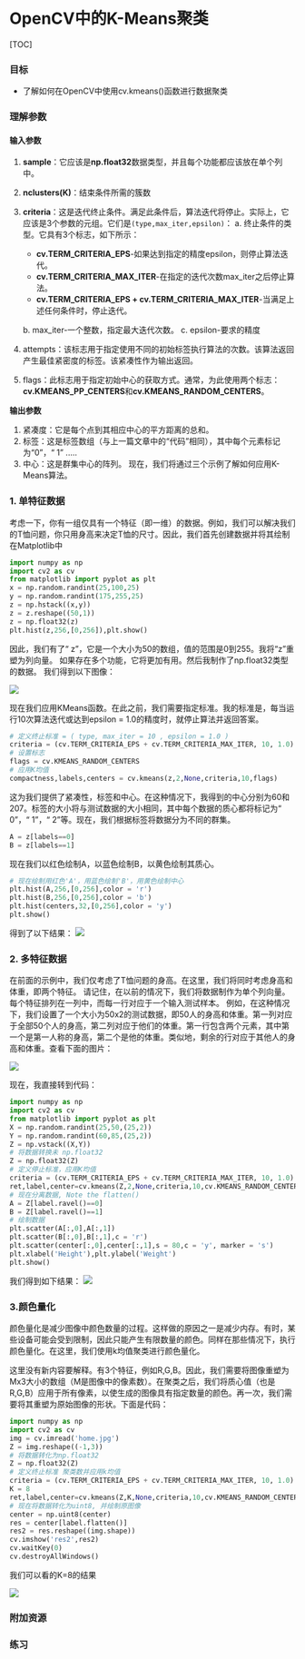 # OpenCV中的K-Means聚类

[TOC]

### 目标
- 了解如何在OpenCV中使用cv.kmeans()函数进行数据聚类

### 理解参数
#### 输入参数
1. **sample**：它应该是**np.float32**数据类型，并且每个功能都应该放在单个列中。
2. **nclusters(K)**：结束条件所需的簇数
3. **criteria**：这是迭代终止条件。满足此条件后，算法迭代将停止。实际上，它应该是3个参数的元组。它们是`(type,max_iter,epsilon)`：
    a. 终止条件的类型。它具有3个标志，如下所示：
    - **cv.TERM_CRITERIA_EPS**-如果达到指定的精度epsilon，则停止算法迭代。
    - **cv.TERM_CRITERIA_MAX_ITER**-在指定的迭代次数max_iter之后停止算法。
    - **cv.TERM_CRITERIA_EPS + cv.TERM_CRITERIA_MAX_ITER**-当满足上述任何条件时，停止迭代。
    
    
    b. max_iter-一个整数，指定最大迭代次数。
    c. epsilon-要求的精度
1. attempts：该标志用于指定使用不同的初始标签执行算法的次数。该算法返回产生最佳紧密度的标签。该紧凑性作为输出返回。
2. flags：此标志用于指定初始中心的获取方式。通常，为此使用两个标志：**cv.KMEANS_PP_CENTERS**和**cv.KMEANS_RANDOM_CENTERS**。

**输出参数**
1. 紧凑度：它是每个点到其相应中心的平方距离的总和。
2. 标签：这是标签数组（与上一篇文章中的“代码”相同），其中每个元素标记为“0”，“ 1” .....
3. 中心：这是群集中心的阵列。
现在，我们将通过三个示例了解如何应用K-Means算法。

### 1. 单特征数据
考虑一下，你有一组仅具有一个特征（即一维）的数据。例如，我们可以解决我们的T恤问题，你只用身高来决定T恤的尺寸。因此，我们首先创建数据并将其绘制在Matplotlib中 

```python
import numpy as np
import cv2 as cv
from matplotlib import pyplot as plt
x = np.random.randint(25,100,25)
y = np.random.randint(175,255,25)
z = np.hstack((x,y))
z = z.reshape((50,1))
z = np.float32(z)
plt.hist(z,256,[0,256]),plt.show()
```

因此，我们有了“ z”，它是一个大小为50的数组，值的范围是0到255。我将“z”重塑为列向量。
如果存在多个功能，它将更加有用。然后我制作了np.float32类型的数据。
我们得到以下图像：

![](http://qiniu.aihubs.net/oc_1d_testdata.png)

现在我们应用KMeans函数。在此之前，我们需要指定标准。我的标准是，每当运行10次算法迭代或达到epsilon = 1.0的精度时，就停止算法并返回答案。

```python
# 定义终止标准 = ( type, max_iter = 10 , epsilon = 1.0 )
criteria = (cv.TERM_CRITERIA_EPS + cv.TERM_CRITERIA_MAX_ITER, 10, 1.0)
# 设置标志
flags = cv.KMEANS_RANDOM_CENTERS
# 应用K均值
compactness,labels,centers = cv.kmeans(z,2,None,criteria,10,flags)
```

这为我们提供了紧凑性，标签和中心。在这种情况下，我得到的中心分别为60和207。标签的大小将与测试数据的大小相同，其中每个数据的质心都将标记为“ 0”，“ 1”，“ 2”等。现在，我们根据标签将数据分为不同的群集。

```python
A = z[labels==0]
B = z[labels==1]
```

现在我们以红色绘制A，以蓝色绘制B，以黄色绘制其质心。
```python
# 现在绘制用红色'A'，用蓝色绘制'B'，用黄色绘制中心
plt.hist(A,256,[0,256],color = 'r')
plt.hist(B,256,[0,256],color = 'b')
plt.hist(centers,32,[0,256],color = 'y')
plt.show()
```

得到了以下结果：
![](http://qiniu.aihubs.net/oc_1d_clustered.png)

### 2. 多特征数据
在前面的示例中，我们仅考虑了T恤问题的身高。在这里，我们将同时考虑身高和体重，即两个特征。
请记住，在以前的情况下，我们将数据制作为单个列向量。每个特征排列在一列中，而每一行对应于一个输入测试样本。
例如，在这种情况下，我们设置了一个大小为50x2的测试数据，即50人的身高和体重。第一列对应于全部50个人的身高，第二列对应于他们的体重。第一行包含两个元素，其中第一个是第一人称的身高，​​第二个是他的体重。类似地，剩余的行对应于其他人的身高和体重。查看下面的图片： 

![](http://qiniu.aihubs.net/oc_feature_representation.jpg)

现在，我直接转到代码：

```python
import numpy as np
import cv2 as cv
from matplotlib import pyplot as plt
X = np.random.randint(25,50,(25,2))
Y = np.random.randint(60,85,(25,2))
Z = np.vstack((X,Y))
# 将数据转换未 np.float32
Z = np.float32(Z)
# 定义停止标准，应用K均值
criteria = (cv.TERM_CRITERIA_EPS + cv.TERM_CRITERIA_MAX_ITER, 10, 1.0)
ret,label,center=cv.kmeans(Z,2,None,criteria,10,cv.KMEANS_RANDOM_CENTERS)
# 现在分离数据, Note the flatten()
A = Z[label.ravel()==0]
B = Z[label.ravel()==1]
# 绘制数据
plt.scatter(A[:,0],A[:,1])
plt.scatter(B[:,0],B[:,1],c = 'r')
plt.scatter(center[:,0],center[:,1],s = 80,c = 'y', marker = 's')
plt.xlabel('Height'),plt.ylabel('Weight')
plt.show()
```

我们得到如下结果：
![](http://qiniu.aihubs.net/oc_2d_clustered.jpg)

### 3.颜色量化
颜色量化是减少图像中颜色数量的过程。这样做的原因之一是减少内存。有时，某些设备可能会受到限制，因此只能产生有限数量的颜色。同样在那些情况下，执行颜色量化。在这里，我们使用k均值聚类进行颜色量化。

这里没有新内容要解释。有3个特征，例如R,G,B。因此，我们需要将图像重塑为Mx3大小的数组（M是图像中的像素数）。在聚类之后，我们将质心值（也是R,G,B）应用于所有像素，以使生成的图像具有指定数量的颜色。再一次，我们需要将其重塑为原始图像的形状。下面是代码： 

```python
import numpy as np
import cv2 as cv
img = cv.imread('home.jpg')
Z = img.reshape((-1,3))
# 将数据转化为np.float32
Z = np.float32(Z)
# 定义终止标准 聚类数并应用k均值
criteria = (cv.TERM_CRITERIA_EPS + cv.TERM_CRITERIA_MAX_ITER, 10, 1.0)
K = 8
ret,label,center=cv.kmeans(Z,K,None,criteria,10,cv.KMEANS_RANDOM_CENTERS)
# 现在将数据转化为uint8, 并绘制原图像
center = np.uint8(center)
res = center[label.flatten()]
res2 = res.reshape((img.shape))
cv.imshow('res2',res2)
cv.waitKey(0)
cv.destroyAllWindows()
```

我们可以看的K=8的结果

![](http://qiniu.aihubs.net/oc_color_quantization.jpg)

### 附加资源
### 练习